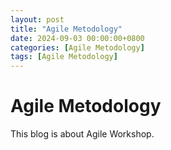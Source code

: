 ```yaml
---
layout: post
title: "Agile Metodology"
date: 2024-09-03 00:00:00+0800
categories: [Agile Metodology]
tags: [Agile Metodology]
---
```


# Agile Metodology

This blog is about Agile Workshop.